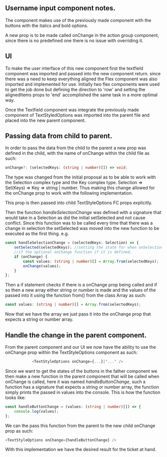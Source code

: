 ## Username input component notes.

The component makes use of the previously made component with the buttons with the italics and bold
options.

A new prop is to be made called onChange in the action group component, since there is no predefined one there is no issue with overriding it.

## UI

To make the user interface of this new component first the textfield component was imported and passed into the new component return. since there was a need to keep everything aligned the Flex component was also imported and implemented for use. Initially two flex components were used to get the job done but defining the direction to 'row' and setting the alignedItems props to 'end' accomplished the same task in a more optimal way.

Once the Textfield component was integrate the previously made component of TextStyledOptions was imported into the parent file and placed into the new parent component.

## Passing data from child to parent.

In order to pass the data from the child to the parent a new prop was defined in the child, with the name of onChange within the child file as such:

```typescript
onChange?: (selectedKeys: (string | number)[]) => void;
```

The type was changed from the initial proposal as to be able to work with the Selection complex type and the Key complex type. Selection => Set(Keys) => Key => string | number.
Thus making this change allowed for the onChange prop to work with the following implementation.

This prop is then passed into child TextStyleOptions FC props explicitly.

Then the function _handleSelectionChange_ was defined with a signature that would take in a Selection as did the initial setSelected and not cause conflict. Since this function was to be called every time that there was a change in selection the setSelected was moved into the new function to be executed as the first thing. e.g.

```typescript
const handleSelectionChange = (selectedKeys: Selection) => {
    setSelected(selectedKeys); //setting the state for when onSelectionChange is triggered.
    //if the optional onChange function if it is defined.
    if (onChange) {
        const values: (string | number)[] = Array.from(selectedKeys);
        onChange(values);
    }
};
```

Then a if statement checks if there is a onChange prop being called and if so then a new array either string or number is made and the values of the passed into it using the function from() from the class Array as such:

```typescript
const values: (string | number)[] = Array.from(selectedKeys);
```

Now that we have the array we just pass it into the onChange prop that expects a string or number array.

## Handle the change in the parent component.

From the parent component and our UI we now have the ability to use the onChange prop within the TextStyleOptions component as such:

```typescript
            <TextStyleOptions onChange={...}|"..." />

```

Since we want to get the states of the buttons in the father component we then make a new function in the parent component that will be called when onChange is called, here it was named _handleButtonChange_, such a function has a signature that expects a string or number array, the function simply prints the passed in values into the console. This is how the function looks like:

```typescript
const handleButtonChange = (values: (string | number)[]) => {
    console.log(values);
};
```

We can the pass this function from the parent to the new child onChange prop as such:

```typescript
<TextStyleOptions onChange={handleButtonChange} />
```

With this implementation we have the desired result for the ticket at hand.
